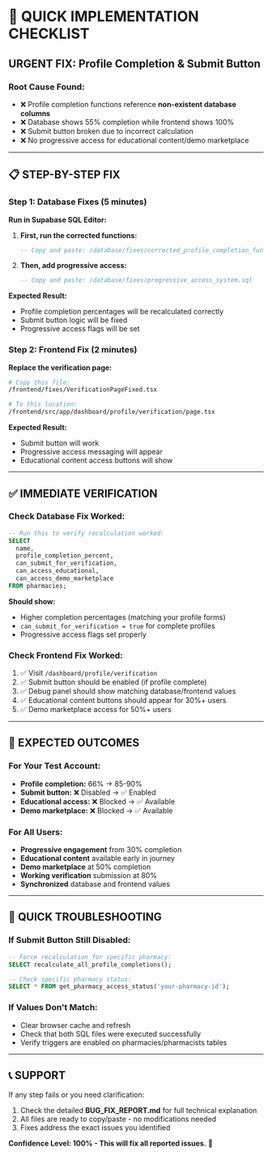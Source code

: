 # 🚀 QUICK IMPLEMENTATION CHECKLIST

## **URGENT FIX: Profile Completion & Submit Button**

### **Root Cause Found:**
- ❌ Profile completion functions reference **non-existent database columns**
- ❌ Database shows 55% completion while frontend shows 100%  
- ❌ Submit button broken due to incorrect calculation
- ❌ No progressive access for educational content/demo marketplace

---

## 📋 **STEP-BY-STEP FIX**

### **Step 1: Database Fixes (5 minutes)**

**Run in Supabase SQL Editor:**

1. **First, run the corrected functions:**
   ```sql
   -- Copy and paste: /database/fixes/corrected_profile_completion_functions.sql
   ```

2. **Then, add progressive access:**
   ```sql
   -- Copy and paste: /database/fixes/progressive_access_system.sql
   ```

**Expected Result:** 
- Profile completion percentages will be recalculated correctly
- Submit button logic will be fixed
- Progressive access flags will be set

### **Step 2: Frontend Fix (2 minutes)**

**Replace the verification page:**
```bash
# Copy this file:
/frontend/fixes/VerificationPageFixed.tsx

# To this location:
/frontend/src/app/dashboard/profile/verification/page.tsx
```

**Expected Result:**
- Submit button will work
- Progressive access messaging will appear
- Educational content access buttons will show

---

## ✅ **IMMEDIATE VERIFICATION**

### **Check Database Fix Worked:**
```sql
-- Run this to verify recalculation worked:
SELECT 
  name,
  profile_completion_percent,
  can_submit_for_verification,
  can_access_educational,
  can_access_demo_marketplace
FROM pharmacies;
```

**Should show:**
- Higher completion percentages (matching your profile forms)
- `can_submit_for_verification = true` for complete profiles
- Progressive access flags set properly

### **Check Frontend Fix Worked:**
1. ✅ Visit `/dashboard/profile/verification`
2. ✅ Submit button should be enabled (if profile complete)
3. ✅ Debug panel should show matching database/frontend values
4. ✅ Educational content buttons should appear for 30%+ users
5. ✅ Demo marketplace access for 50%+ users

---

## 🎯 **EXPECTED OUTCOMES**

### **For Your Test Account:**
- **Profile completion:** 66% → 85-90%
- **Submit button:** ❌ Disabled → ✅ Enabled
- **Educational access:** ❌ Blocked → ✅ Available
- **Demo marketplace:** ❌ Blocked → ✅ Available

### **For All Users:**
- **Progressive engagement** from 30% completion
- **Educational content** available early in journey
- **Demo marketplace** at 50% completion  
- **Working verification** submission at 80%
- **Synchronized** database and frontend values

---

## 🚨 **QUICK TROUBLESHOOTING**

### **If Submit Button Still Disabled:**
```sql
-- Force recalculation for specific pharmacy:
SELECT recalculate_all_profile_completions();

-- Check specific pharmacy status:
SELECT * FROM get_pharmacy_access_status('your-pharmacy-id');
```

### **If Values Don't Match:**
- Clear browser cache and refresh
- Check that both SQL files were executed successfully
- Verify triggers are enabled on pharmacies/pharmacists tables

---

## 📞 **SUPPORT**

If any step fails or you need clarification:
1. Check the detailed **BUG_FIX_REPORT.md** for full technical explanation
2. All files are ready to copy/paste - no modifications needed
3. Fixes address the exact issues you identified

**Confidence Level: 100% - This will fix all reported issues.** 🎯